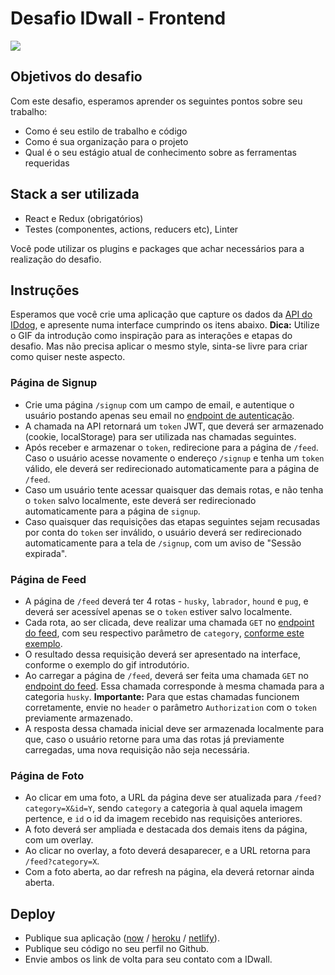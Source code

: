 # Desafio IDwall - Frontend

<img src="https://github.com/idwall/desafios-iddog/blob/master/frontend/media/id-dog.gif?raw=true" />

## Objetivos do desafio

Com este desafio, esperamos aprender os seguintes pontos sobre seu trabalho:

* Como é seu estilo de trabalho e código
* Como é sua organização para o projeto
* Qual é o seu estágio atual de conhecimento sobre as ferramentas requeridas

## Stack a ser utilizada

* React e Redux (obrigatórios)
* Testes (componentes, actions, reducers etc), Linter

Você pode utilizar os plugins e packages que achar necessários para a realização do desafio.

## Instruções

Esperamos que você crie uma aplicação que capture os dados da [API do IDdog](https://iddog-api.now.sh), e apresente numa interface cumprindo os itens abaixo.
**Dica:** Utilize o GIF da introdução como inspiração para as interações e etapas do desafio. Mas não precisa aplicar o mesmo style, sinta-se livre para criar como quiser neste aspecto.

### Página de Signup

* Crie uma página `/signup` com um campo de email, e autentique o usuário postando apenas seu email no [endpoint de autenticação](https://iddog-api.now.sh/signup).
* A chamada na API retornará um `token` JWT, que deverá ser armazenado (cookie, localStorage) para ser utilizada nas chamadas seguintes.
* Após receber e armazenar o `token`, redirecione para a página de `/feed`. Caso o usuário acesse novamente o endereço `/signup` e tenha um `token` válido, ele deverá ser redirecionado automaticamente para a página de `/feed`.
* Caso um usuário tente acessar quaisquer das demais rotas, e não tenha o `token` salvo localmente, este deverá ser redirecionado automaticamente para a página de `signup`.
* Caso quaisquer das requisições das etapas seguintes sejam recusadas por conta do `token` ser inválido, o usuário deverá ser redirecionado automaticamente para a tela de `/signup`, com um aviso de "Sessão expirada".

### Página de Feed

* A página de `/feed` deverá ter 4 rotas - `husky`, `labrador`, `hound` e `pug`, e deverá ser acessível apenas se o `token` estiver salvo localmente.
* Cada rota, ao ser clicada, deve realizar uma chamada `GET` no [endpoint do feed](https://iddog-api.now.sh/feed), com seu respectivo parâmetro de `category`, [conforme este exemplo](https://your-website.com/feed?category=labrador).
* O resultado dessa requisição deverá ser apresentado na interface, conforme o exemplo do gif introdutório.
* Ao carregar a página de `/feed`, deverá ser feita uma chamada `GET` no [endpoint do feed](https://iddog-api.now.sh/feed). Essa chamada corresponde à mesma chamada para a categoria `husky`. **Importante:** Para que estas chamadas funcionem corretamente, envie no `header` o parâmetro `Authorization` com o `token` previamente armazenado.
* A resposta dessa chamada inicial deve ser armazenada localmente para que, caso o usuário retorne para uma das rotas já previamente carregadas, uma nova requisição não seja necessária.

### Página de Foto

* Ao clicar em uma foto, a URL da página deve ser atualizada para `/feed?category=X&id=Y`, sendo `category` a categoria à qual aquela imagem pertence, e `id` o id da imagem recebido nas requisições anteriores.
* A foto deverá ser ampliada e destacada dos demais itens da página, com um overlay. 
* Ao clicar no overlay, a foto deverá desaparecer, e a URL retorna para `/feed?category=X`.
* Com a foto aberta, ao dar refresh na página, ela deverá retornar ainda aberta.

## Deploy

* Publique sua aplicação ([now](https://zeit.co/now) / [heroku](https://www.heroku.com/) / [netlify](https://www.netlify.com/)).
* Publique seu código no seu perfil no Github.
* Envie ambos os link de volta para seu contato com a IDwall.
